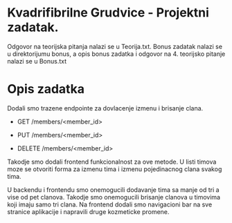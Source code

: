 # Kvadrifibrilne Grudvice - Projektni zadatak.

Odgovor na teorijska pitanja nalazi se u Teorija.txt.
Bonus zadatak nalazi se u direktorijumu bonus, a opis bonus zadatka i odgovor na 4. teorijsko pitanje nalazi se u Bonus.txt


# Opis zadatka

Dodali smo trazene endpointe za dovlacenje izmenu i brisanje clana. 

* GET /members/<member_id>

* PUT /members/<member_id>

* DELETE /members/<member_id>

Takodje smo dodali frontend funkcionalnost za ove metode. U listi timova moze se otvoriti forma za izmenu tima i izmenu pojedinacnog clana svakog tima.

U backendu i frontendu smo onemogucili dodavanje tima sa manje od tri a vise od pet clanova.
Takodje smo onemogucili brisanje clanova u timovima koji imaju samo tri clana.
Na frontend dodali smo navigacioni bar na sve stranice aplikacije i napravili druge kozmeticke promene.